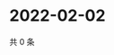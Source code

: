# 2022-02-02

共 0 条

<!-- BEGIN WEIBO -->
<!-- 最后更新时间 Wed Feb 02 2022 07:11:29 GMT+0800 (China Standard Time) -->

<!-- END WEIBO -->
